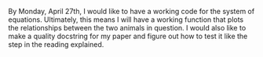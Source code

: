 By Monday, April 27th, I would like to have a working code for the system of equations. Ultimately, this means I will have a working
function that plots the relationships between the two animals in question. I would also like to make a quality docstring for my paper and
figure out how to test it like the step in the reading explained.
